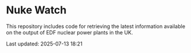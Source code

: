 # Nuke Watch

This repository includes code for retrieving the latest information available on the output of EDF nuclear power plants in the UK.

Last updated: 2025-07-13 18:21